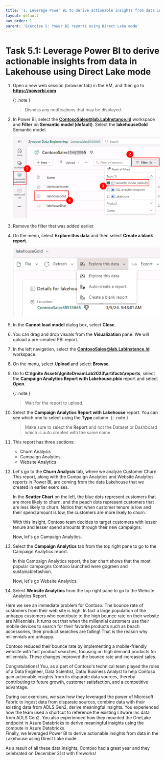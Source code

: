 ```yaml
---
title: '1. Leverage Power BI to derive actionable insights from data in Lakehouse using Direct Lake mode'
layout: default
nav_order: 1
parent: 'Exercise 5: Power BI reports using Direct Lake mode'
---
```


# Task 5.1: Leverage Power BI to derive actionable insights from data in Lakehouse using Direct Lake mode

1. Open a new web session (browser tab) in the VM, and then go to **https://powerbi.com**

	{: .note }
 	>Dismiss any notifications that may be displayed.

2. In Power BI, select the **ContosoSales@lab.LabInstance.Id** workspace and **Filter** on **Semantic model (default)**. Select the **lakehouseGold** Semantic model.
   
	![Close the browser.](../media/instructions240153/task-3.1.10.png)

4. Remove the filter that was added earlier.

3. On the menu, select **Explore this data** and then select **Create a blank report**.

	![Create a blank report.png](../media/instructions249094/CreateABlankReport.png)

3. In the **Cannot load model** dialog box, select **Close**.

4. You can drag and drop visuals from the **Visualization** pane. We will upload a pre-created PBI report.

5. In the left navigation, select the **ContosoSales@lab.LabInstance.Id** workspace. 

6. On the menu, select **Upload** and select **Browse**.

7. Go to **C:\Ignite Assets\IgniteDreamLab2023\artifacts\reports**, select the **Campaign Analytics Report with Lakehouse.pbix** report and select **Open**.

	{: .note }
 	>Wait for the report to upload.

8. Select the **Campaign Analytics Report with Lakehouse** report. You can see which one to select using the **Type** column.
	{: .note }
 	>Make sure to select the **Report** and not the Dataset or Dashboard which is auto created with the same name.

9. This report has three sections:
	- Churn Analysis
	- Campaign Analytics
	- Website Analytics

10. Let's go to the **Churn Analysis** tab, where we analyze Customer Churn. This report, along with the Campaign Analytics and Website Analytics reports in Power BI, are coming from the data Lakehouse that we created in earlier exercises.

	In the **Scatter Chart** on the left, the blue dots represent customers that are more likely to churn, and the peach dots represent customers that are less likely to churn. Notice that when customer tenure is low and their spend amount is low, the customers are more likely to churn.

	With this insight, Contoso team decides to target customers with lesser tenure and lesser spend amounts through their new campaigns.

	Now, let's go Campaign Analytics.

11. Select the **Campaign Analytics** tab from the top right pane to go to the Campaign Analytics report.

	In this Campaign Analytics report, the bar chart shows that the most popular campaigns Contoso launched were gogreen and sustainablefashion.

	Now, let's go Website Analytics. 

12. Select **Website Analytics** from the top right pane to go to the Website Analytics Report.

Here we see an immediate problem for Contoso. The bounce rate of customers from their web site is high. In fact a large population of the unhappy customers who contribute to the high bounce rate on their website are Millennials. It turns out that when the millennial customers use their mobile devices to search for their favorite products such as beach accessories, their product searches are failing! That is the reason why millennials are unhappy. 

Contoso reduced their bounce rate by implementing a mobile-friendly website with fast product searches, focusing on high demand products for millennials. These changes improved the bounce rate and increased sales.

Congratulations! You, as a part of Contoso's technical team played the roles of a Data Engineer, Data Scientist, Data/ Business Analyst to help Contoso gain actionable insights from its disparate data sources, thereby contributing to future growth, customer satisfaction, and a competitive advantage.

During our exercises, we saw how they leveraged the power of Microsoft Fabric to ingest data from disparate sources, combine data with their existing data from ADLS Gen2, derive meaningful insights. You experienced how the team used a shortcut to reference the existing  Litware Inc data from ADLS Gen2. You also experienced how they mounted the OneLake endpoint in Azure Databricks to derive meaningful insights using the compute in Azure Databricks.  
Finally, we leveraged Power BI to derive actionable insights from data in the Lakehouse using Direct Lake mode.

As a result of all these data insights, Contoso had a great year and they celebrated on December 31st with fireworks! 
